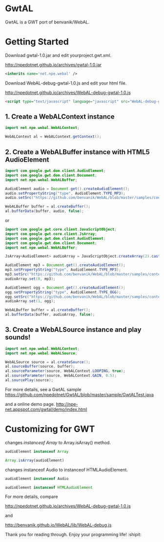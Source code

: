 # GwtAL
GwtAL is a GWT port of benvanik/WebAL.

# Getting Started

Download gwtal-1.0.jar and edit yourproject.gwt.xml.

http://npedotnet.github.io/archives/gwtal-1.0.jar

```xml
<inherits name='net.npe.webal' />
```

Download WebAL-debug-gwtal-1.0.js and edit your html file.

http://npedotnet.github.io/archives/WebAL-debug-gwtal-1.0.js

```html
<script type="text/javascript" language="javascript" src="WebAL-debug-gwtal-1.0.js"></script>
```

## 1. Create a WebALContext instance

```java
import net.npe.webal.WebALContext;

WebALContext al = WebALContext.getContext();
```

## 2. Create a WebALBuffer instance with HTML5 AudioElement

```java
import com.google.gwt.dom.client.AudioElement;
import com.google.gwt.dom.client.Document;
import net.npe.webal.WebALBuffer;

AudioElement audio = Document.get().createAudioElement();
audio.setPropertyString("type", AudioElement.TYPE_MP3);
audio.setSrc("https://github.com/benvanik/WebAL/blob/master/samples/content/invincible.mp3?raw=true");

WebALBuffer buffer = al.createBuffer();
al.bufferData(buffer, audio, false);
```

or

```java
import com.google.gwt.core.client.JavaScriptObject;
import com.google.gwt.core.client.JsArray;
import com.google.gwt.dom.client.AudioElement;
import com.google.gwt.dom.client.Document;
import net.npe.webal.WebALBuffer;

JsArray<AudioElement> audioArray = JavaScriptObject.createArray(2).cast();

AudioElement mp3 = Document.get().createAudioElement();
mp3.setPropertyString("type", AudioElement.TYPE_MP3);
mp3.setSrc("https://github.com/benvanik/WebAL/blob/master/samples/content/invincible.mp3?raw=true");
audioArray.set(0, mp3);

AudioElement ogg = Document.get().createAudioElement();
ogg.setPropertyString("type", AudioElement.TYPE_OGG);
ogg.setSrc("https://github.com/benvanik/WebAL/blob/master/samples/content/invincible.ogg?raw=true");
audioArray.set(1, ogg);

WebALBuffer buffer = al.createBuffer();
al.bufferData(buffer, audioArray, false);
```

## 3. Create a WebALSource instance and play sounds!

```java
import net.npe.webal.WebALContext;
import net.npe.webal.WebALSource;

WebALSource source = al.createSource();
al.sourceBuffer(source, buffer);
al.sourceParameter(source, WebALContext.LOOPING, true);
al.sourceParameter(source, WebALContext.GAIN, 0.5);
al.sourcePlay(source);
```

For more details, see a GwtAL sample
https://github.com/npedotnet/GwtAL/blob/master/sample/GwtALTest.java

and a online demo page.
http://npe-net.appspot.com/gwtal/demo/index.html

# Customizing for GWT

changes *instanceof Array* to Array.isArray() method.
```js
audioElement instanceof Array
```
```js
Array.isArray(audioElement)
```

changes instanceof Audio to instanceof HTMLAudioElement.

```js
audioElement instanceof Audio
```
```js
audioElement instanceof HTMLAudioElement
```

For more details, compare

http://npedotnet.github.io/archives/WebAL-debug-gwtal-1.0.js

and

http://benvanik.github.io/WebAL/lib/WebAL-debug.js

Thank you for reading through. Enjoy your programming life! :shipit:
